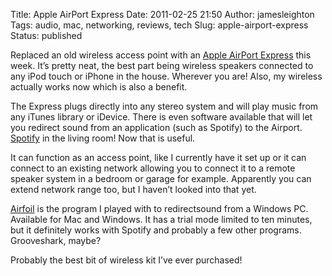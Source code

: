 Title: Apple AirPort Express
Date: 2011-02-25 21:50
Author: jamesleighton
Tags: audio, mac, networking, reviews, tech
Slug: apple-airport-express
Status: published

Replaced an old wireless access point with an [Apple AirPort Express](http://www.apple.com/uk/airportexpress/) this week. It’s pretty neat, the best part being wireless speakers connected to any iPod touch or iPhone in the house. Wherever you are! Also, my wireless actually works now which is also a benefit.

The Express plugs directly into any stereo system and will play music from any iTunes library or iDevice. There is even software available that will let you redirect sound from an application (such as Spotify) to the Airport. [Spotify](www.spotify.com) in the living room! Now that is useful.

It can function as an access point, like I currently have it set up or it can connect to an existing network allowing you to connect it to a remote speaker system in a bedroom or garage for example. Apparently you can extend network range too, but I haven’t looked into that yet.

[Airfoil](http://www.rogueamoeba.com/airfoil/) is the program I played with to redirectsound from a Windows PC. Available for Mac and Windows. It has a trial mode limited to ten minutes, but it definitely works with Spotify and probably a few other programs. Grooveshark, maybe?

Probably the best bit of wireless kit I’ve ever purchased!

